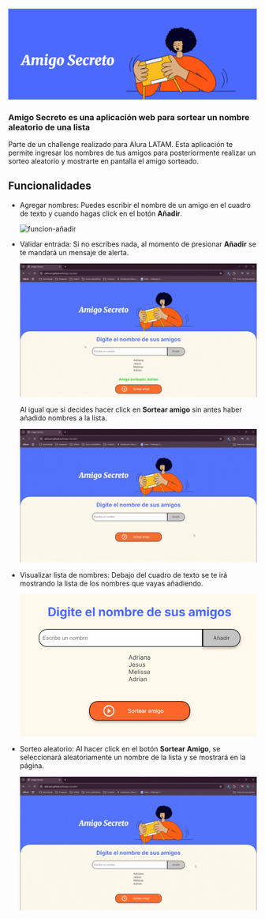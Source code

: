 ![amigo secreto](assets/amigo-secreto-con-fondo.png)

### Amigo Secreto es una aplicación web para sortear un nombre aleatorio de una lista


Parte de un challenge realizado para Alura LATAM.
Esta aplicación te permite ingresar los nombres de tus amigos para posteriormente realizar un sorteo aleatorio y mostrarte en pantalla el amigo sorteado.
## Funcionalidades
- Agregar nombres: Puedes escribir el nombre de un amigo en el cuadro de texto y cuando hagas click en el botón **Añadir**.
  
  ![funcion-añadir](assets/funcion-añadir.gif)

- Validar entrada: Si no escribes nada, al momento de presionar **Añadir** se te mandará un mensaje de alerta.

  ![mostrar-alerta](assets/mostrar-alerta.gif)

   Al igual que si decides hacer click en **Sortear amigo** sin antes haber añadido nombres a la lista.
  
  ![alerta-sortear-amigo](assets/alerta-sortear-amigo.gif)

- Visualizar lista de nombres: Debajo del cuadro de texto se te irá mostrando la lista de los nombres que vayas añadiendo.
  
  ![mostrar-lista](assets/mostrar-lista.png)
  
- Sorteo aleatorio: Al hacer click en el botón **Sortear Amigo**, se seleccionará aleatoriamente un nombre de la lista y se mostrará en la página.
  
  ![amigo-sorteado](assets/sortear-amigo.gif)
